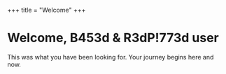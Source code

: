 +++
title = "Welcome"
+++

# Welcome, B453d & R3dP!773d user

This was what you have been looking for. Your journey begins here and now.

